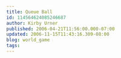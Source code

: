 ```yaml
---
title: Queue Ball
id: 114564624085246687
author: Kirby Urner
published: 2006-04-21T11:56:00.000-07:00
updated: 2006-11-15T11:43:16.309-08:00
blog: world_game
tags: 
---
```


